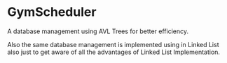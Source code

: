 # GymScheduler
A database management using AVL Trees for better efficiency.

Also the same database management is implemented using in Linked List also just to get aware of all the advantages of Linked List Implementation.
